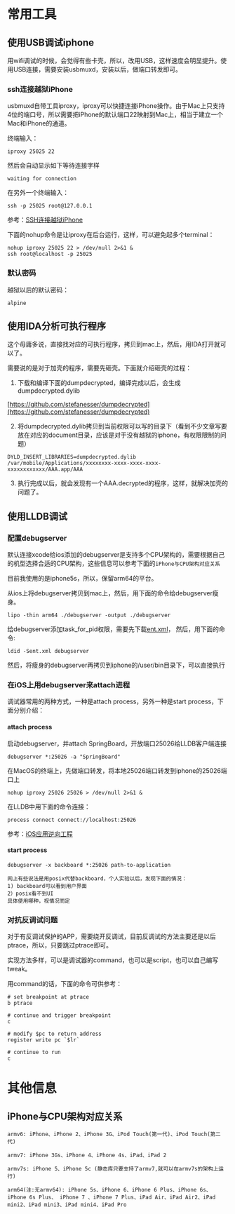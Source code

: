 # 常用工具

## 使用USB调试iphone

用wifi调试的时候，会觉得有些卡壳，所以，改用USB，这样速度会明显提升。使用USB连接，需要安装usbmuxd，安装以后，做端口转发即可。

### ssh连接越狱iPhone

usbmuxd自带工具iproxy，iproxy可以快捷连接iPhone操作。由于Mac上只支持4位的端口号，所以需要把iPhone的默认端口22映射到Mac上，相当于建立一个Mac和iPhone的通道。

终端输入：
```
iproxy 25025 22
```
然后会自动显示如下等待连接字样
```
waiting for connection
```

在另外一个终端输入：
```
ssh -p 25025 root@127.0.0.1
```

参考：[SSH连接越狱iPhone](https://www.jianshu.com/p/d5fbacb1bf5c)

下面的nohup命令是让iproxy在后台运行，这样，可以避免起多个terminal：

```
nohup iproxy 25025 22 > /dev/null 2>&1 &
ssh root@localhost -p 25025
```

### 默认密码

越狱以后的默认密码：
```
alpine
```

## 使用IDA分析可执行程序

这个毋庸多说，直接找对应的可执行程序，拷贝到mac上，然后，用IDA打开就可以了。

需要说的是对于加壳的程序，需要先砸壳。下面就介绍砸壳的过程：

1. 下载和编译下面的dumpdecrypted，编译完成以后，会生成dumpdecrypted.dylib

[https://github.com/stefanesser/dumpdecrypted](https://github.com/stefanesser/dumpdecrypted)

2. 将dumpdecrypted.dylib拷贝到当前权限可以写的目录下（看到不少文章写要放在对应的document目录，应该是对于没有越狱的iphone，有权限限制的问题）

```
DYLD_INSERT_LIBRARIES=dumpdecrypted.dylib /var/mobile/Applications/xxxxxxxx-xxxx-xxxx-xxxx-xxxxxxxxxxxx/AAA.app/AAA
```

3. 执行完成以后，就会发现有一个AAA.decrypted的程序，这样，就解决加壳的问题了。

## 使用LLDB调试

### 配置debugserver

默认连接xcode给ios添加的debugserver是支持多个CPU架构的，需要根据自己的机型选择合适的CPU架构，这些信息可以参考下面的`iPhone与CPU架构对应关系`

目前我使用的是iphone5s，所以，保留arm64的平台。

从ios上将debugserver拷贝到mac上，然后，用下面的命令给debugserver瘦身。

```
lipo -thin arm64 ./debugserver -output ./debugserver
```

给debugserver添加task_for_pid权限，需要先下载[ent.xml](http://7xibfi.com1.z0.glb.clouddn.com/uploads/default/668/c134605bb19a433f.xml)， 然后，用下面的命令:

```
ldid -Sent.xml debugserver
```

然后，将瘦身的debugserver再拷贝到iphone的/user/bin目录下，可以直接执行

### 在iOS上用debugserver来attach进程

调试器常用的两种方式，一种是attach process，另外一种是start process，下面分别介绍：

#### attach process

启动debugserver，并attach SpringBoard，开放端口25026给LLDB客户端连接

```
debugserver *:25026 -a "SpringBoard"
```

在MacOS的终端上，先做端口转发，将本地25026端口转发到iphone的25026端口上

```
nohup iproxy 25026 25026 > /dev/null 2>&1 &
```

在LLDB中用下面的命令连接：

```
process connect connect://localhost:25026
```

参考：[iOS应用逆向工程](http://iosre.com/t/debugserver-lldb-gdb/65)

#### start process

```
debugserver -x backboard *:25026 path-to-application

网上有些说法是用posix代替backboard，个人实验以后，发现下面的情况：
1) backboard可以看到用户界面
2）posix看不到UI
具体使用哪种，视情况而定
```

### 对抗反调试问题

对于有反调试保护的APP，需要绕开反调试，目前反调试的方法主要还是以后ptrace，所以，只要跳过ptrace即可。

实现方法多样，可以是调试器的command，也可以是script，也可以自己编写tweak。

用command的话，下面的命令可供参考：

```
# set breakpoint at ptrace
b ptrace

# continue and trigger breakpoint
c

# modify $pc to return address
register write pc `$lr`

# continue to run
c
```

# 其他信息

## iPhone与CPU架构对应关系

```
armv6: iPhone、iPhone 2、iPhone 3G、iPod Touch(第一代)、iPod Touch(第二代)       

armv7: iPhone 3Gs、iPhone 4、iPhone 4s、iPad、iPad 2

armv7s: iPhone 5、iPhone 5c (静态库只要支持了armv7,就可以在armv7s的架构上运行)

arm64(注:无armv64): iPhone 5s、iPhone 6、iPhone 6 Plus、iPhone 6s、iPhone 6s Plus、 iPhone 7 、iPhone 7 Plus、iPad Air、iPad Air2、iPad mini2、iPad mini3、iPad mini4、iPad Pro

```

